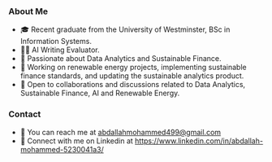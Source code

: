 ### About Me ###
- 🎓 Recent graduate from the University of Westminster, BSc in Information Systems.
- 👨‍💼 AI Writing Evaluator.
- 🌱 Passionate about Data Analytics and Sustainable Finance.
- 💼 Working on renewable energy projects, implementing sustainable finance standards, and updating the sustainable analytics product.
- 🤝 Open to collaborations and discussions related to Data Analytics, Sustainable Finance, AI and Renewable Energy.

### Contact ###
- 📧 You can reach me at abdallahmohammed499@gmail.com
- 💼 Connect with me on Linkedin at https://www.linkedin.com/in/abdallah-mohammed-5230041a3/

<!---
Abdallah-M07/Abdallah-M07 is a ✨ special ✨ repository because its `README.md` (this file) appears on your GitHub profile.
You can click the Preview link to take a look at your changes.
--->
